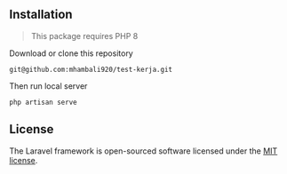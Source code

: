 ## Installation

> This package requires PHP 8

Download or clone this repository

```
git@github.com:mhambali920/test-kerja.git
```

Then run local server

```
php artisan serve
```

## License

The Laravel framework is open-sourced software licensed under the [MIT license](https://opensource.org/licenses/MIT).
